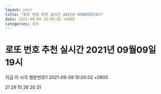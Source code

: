 ```yaml
---
layout: post
title: "로또 번호 추천 실시간 2021년 09월09일19시"
date: 2021-09-09 10:00:02 +0900
categories: 로또
---
```


# 로또 번호 추천 실시간 2021년 09월09일19시

지금 이 시각 행운번호!! 2021-09-09 10:00:02 +0900

 21  29  15  26  20  31 


